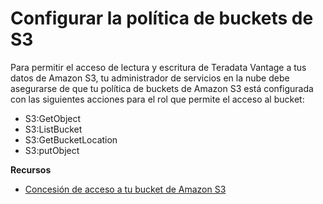 Configurar la política de buckets de S3
=======================================

Para permitir el acceso de lectura y escritura de Teradata Vantage a tus datos de Amazon S3, tu administrador de servicios en la nube debe asegurarse de que tu política de buckets de Amazon S3 está configurada con las siguientes acciones para el rol que permite el acceso al bucket:

-   S3:GetObject
-   S3:ListBucket
-   S3:GetBucketLocation
-   S3:putObject

**Recursos**

-   [Concesión de acceso a tu bucket de Amazon S3](https://docs.teradata.com/search/all?query=Access+to+Your+Amazon+S3+Bucket&content-lang=en-US)
